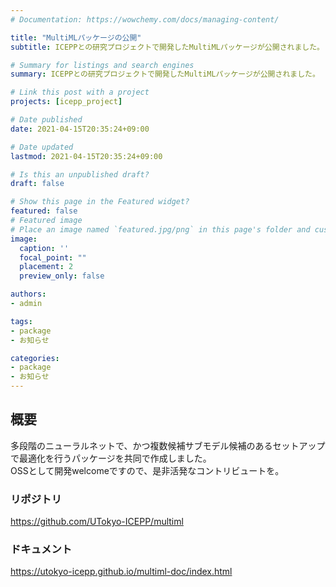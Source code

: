 ```yaml
---
# Documentation: https://wowchemy.com/docs/managing-content/

title: "MultiMLパッケージの公開"
subtitle: ICEPPとの研究プロジェクトで開発したMultiMLパッケージが公開されました。

# Summary for listings and search engines
summary: ICEPPとの研究プロジェクトで開発したMultiMLパッケージが公開されました。

# Link this post with a project
projects: [icepp_project]

# Date published
date: 2021-04-15T20:35:24+09:00

# Date updated
lastmod: 2021-04-15T20:35:24+09:00

# Is this an unpublished draft?
draft: false

# Show this page in the Featured widget?
featured: false
# Featured image
# Place an image named `featured.jpg/png` in this page's folder and customize its options here.
image:
  caption: ''
  focal_point: ""
  placement: 2
  preview_only: false

authors:
- admin

tags:
- package
- お知らせ

categories:
- package
- お知らせ
---
```


## 概要
多段階のニューラルネットで、かつ複数候補サブモデル候補のあるセットアップで最適化を行うパッケージを共同で作成しました。  
OSSとして開発welcomeですので、是非活発なコントリビュートを。

### リポジトリ
https://github.com/UTokyo-ICEPP/multiml

### ドキュメント
https://utokyo-icepp.github.io/multiml-doc/index.html
